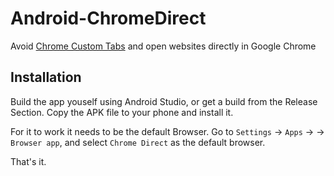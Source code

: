 # Android-ChromeDirect
Avoid [Chrome Custom Tabs](https://developer.chrome.com/multidevice/android/customtabs) and open websites directly in Google Chrome

## Installation
Build the app youself using Android Studio, or get a build from the Release Section. Copy the APK file to your phone and install it.

For it to work it needs to be the default Browser. Go to `Settings` -> `Apps` -> <Click on the settings Icon> ->  `Browser app`,
and select `Chrome Direct` as the default browser.

That's it.

